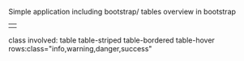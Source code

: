 Simple application including bootstrap/
tables overview in bootstrap
<table><tr>
<td></td></tr></table>

class involved:
table table-striped table-bordered table-hover
rows:class="info,warning,danger,success"